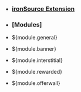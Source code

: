 * ### [ironSource Extension](home)
* ### [Modules]

 * ${module.general}
 * ${module.banner}
 * ${module.interstitial}
 * ${module.rewarded}
 * ${module.offerwall}
